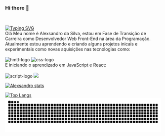 ### Hi there :pencil:
<br>

[![Typing SVG](https://readme-typing-svg.demolab.com?font=Fira+Code&pause=1000&center=true&vCenter=true&random=false&width=435&lines=Alexsandro+da+Silva;Aluno+do+DevClub;Desenvolvedor+Web+Front-End)](https://git.io/typing-svg)
<br>
Olá Meu nome é Alexsandro da Silva, estou em Fase de Transição de Carreira como Desenvolvedor Web Front-End na área da Programação. Atualmente estou aprendendo e criando alguns projetos inicais e experimentais como novas aquisições nas tecnologias como:
<br>
<br>
   <img src="https://img.shields.io/badge/HTML5-E34F26?style=for-the-badge&logo=html5&logoColor=white" alt="hmtl-logo" />
   <img src="https://img.shields.io/badge/CSS3-1572B6?style=for-the-badge&logo=css3&logoColor=white" alt="css-logo" />
   <br>
   E iniciando o aprendizado  em JavaScript e React:
   <br>
   <br>
   <img src="https://img.shields.io/badge/JavaScript-F7DF1E?style=for-the-badge&logo=javascript&logoColor=black" alt="script-logo" />
   <img src="https://img.shields.io/badge/React-20232A?style=for-the-badge&logo=react&logoColor=61DAFB" />
   <br>

[![Alexsandro stats](https://github-readme-stats.vercel.app/api?username=alx-8914)](https://github.com/anuraghazra/github-readme-stats)

[![Top Langs](https://github-readme-stats.vercel.app/api/top-langs/?username=alx-8914)](https://github.com/anuraghazra/github-readme-stats)
<br>
<picture>
  <source media="(prefers-color-scheme: dark)" srcset="https://raw.githubusercontent.com/alx-8914/alx-8914/output/github-contribution-grid-snake-dark.svg">
  <source media="(prefers-color-scheme: light)" srcset="https://raw.githubusercontent.com/alx-8914/alx-8914/output/github-contribution-grid-snake.svg">
  <img alt="github contribution grid snake animation" src="https://raw.githubusercontent.com/alx-8914/alx-8914/output/github-contribution-grid-snake.svg">
</picture>
<br>
